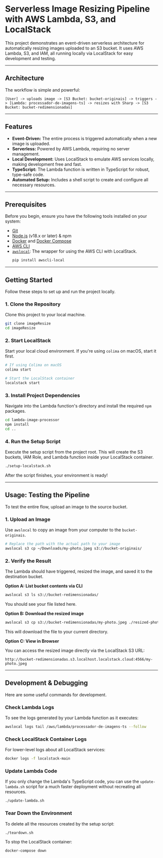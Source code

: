 
# Serverless Image Resizing Pipeline with AWS Lambda, S3, and LocalStack

This project demonstrates an event-driven serverless architecture for automatically resizing images uploaded to an S3 bucket. It uses AWS Lambda, S3, and IAM, all running locally via LocalStack for easy development and testing.

---

## Architecture

The workflow is simple and powerful:

`[User] -> uploads image -> [S3 Bucket: bucket-originais] -> triggers -> [Lambda: processador-de-imagens-ts] -> resizes with Sharp -> [S3 Bucket: bucket-redimensionadas]`

---

## Features

-   **Event-Driven:** The entire process is triggered automatically when a new image is uploaded.
-   **Serverless:** Powered by AWS Lambda, requiring no server management.
-   **Local Development:** Uses LocalStack to emulate AWS services locally, making development free and fast.
-   **TypeScript:** The Lambda function is written in TypeScript for robust, type-safe code.
-   **Automated Setup:** Includes a shell script to create and configure all necessary resources.

---

## Prerequisites

Before you begin, ensure you have the following tools installed on your system:

-   [Git](https://git-scm.com/)
-   [Node.js](https://nodejs.org/) (v18.x or later) & npm
-   [Docker](https://www.docker.com/products/docker-desktop/) and [Docker Compose](https://docs.docker.com/compose/install/)
-   [AWS CLI](https://aws.amazon.com/cli/)
-   [`awslocal`](https://github.com/localstack/awscli-local): The wrapper for using the AWS CLI with LocalStack.
    ```bash
    pip install awscli-local
    ```

---

## Getting Started

Follow these steps to set up and run the project locally.

### 1. Clone the Repository

Clone this project to your local machine.
```bash
git clone imageResize
cd imageResize
````

### 2\. Start LocalStack

Start your local cloud environment. If you're using `colima` on macOS, start it first.

```bash
# If using Colima on macOS
colima start

# Start the LocalStack container
localstack start
```

### 3\. Install Project Dependencies

Navigate into the Lambda function's directory and install the required `npm` packages.

```bash
cd lambda-image-processor
npm install
cd ..
```

### 4\. Run the Setup Script

Execute the setup script from the project root. This will create the S3 buckets, IAM Role, and Lambda function inside your LocalStack container.

```bash
./setup-localstack.sh
```

After the script finishes, your environment is ready\!

-----

## Usage: Testing the Pipeline

To test the entire flow, upload an image to the source bucket.

### 1\. Upload an Image

Use `awslocal` to copy an image from your computer to the `bucket-originais`.

```bash
# Replace the path with the actual path to your image
awslocal s3 cp ~/Downloads/my-photo.jpeg s3://bucket-originais/
```

### 2\. Verify the Result

The Lambda should have triggered, resized the image, and saved it to the destination bucket.

**Option A: List bucket contents via CLI**

```bash
awslocal s3 ls s3://bucket-redimensionadas/
```

You should see your file listed here.

**Option B: Download the resized image**

```bash
awslocal s3 cp s3://bucket-redimensionadas/my-photo.jpeg ./resized-photo.jpeg
```

This will download the file to your current directory.

**Option C: View in Browser**

You can access the resized image directly via the LocalStack S3 URL:

`http://bucket-redimensionadas.s3.localhost.localstack.cloud:4566/my-photo.jpeg`

-----

## Development & Debugging

Here are some useful commands for development.

### Check Lambda Logs

To see the logs generated by your Lambda function as it executes:

```bash
awslocal logs tail /aws/lambda/processador-de-imagens-ts --follow
```

### Check LocalStack Container Logs

For lower-level logs about all LocalStack services:

```bash
docker logs -f localstack-main
```

### Update Lambda Code

If you only change the Lambda's TypeScript code, you can use the `update-lambda.sh` script for a much faster deployment without recreating all resources.

```bash
./update-lambda.sh
```

### Tear Down the Environment

To delete all the resources created by the setup script:

```bash
./teardown.sh
```

To stop the LocalStack container:

```bash
docker-compose down
```